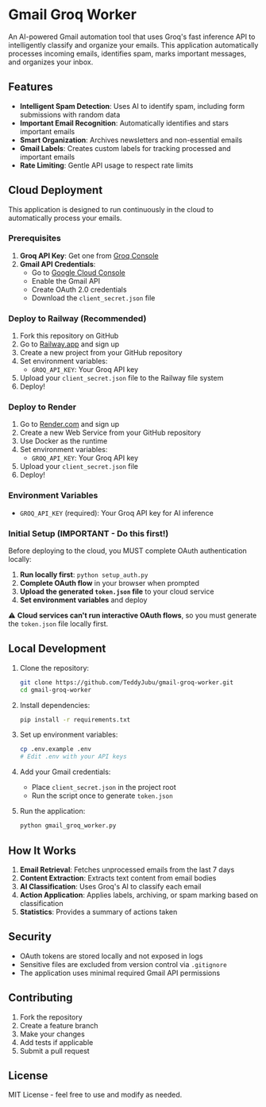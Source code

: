 # Gmail Groq Worker

An AI-powered Gmail automation tool that uses Groq's fast inference API to intelligently classify and organize your emails. This application automatically processes incoming emails, identifies spam, marks important messages, and organizes your inbox.

## Features

- **Intelligent Spam Detection**: Uses AI to identify spam, including form submissions with random data
- **Important Email Recognition**: Automatically identifies and stars important emails
- **Smart Organization**: Archives newsletters and non-essential emails
- **Gmail Labels**: Creates custom labels for tracking processed and important emails
- **Rate Limiting**: Gentle API usage to respect rate limits

## Cloud Deployment

This application is designed to run continuously in the cloud to automatically process your emails.

### Prerequisites

1. **Groq API Key**: Get one from [Groq Console](https://console.groq.com/keys)
2. **Gmail API Credentials**: 
   - Go to [Google Cloud Console](https://console.cloud.google.com/)
   - Enable the Gmail API
   - Create OAuth 2.0 credentials
   - Download the `client_secret.json` file

### Deploy to Railway (Recommended)

1. Fork this repository on GitHub
2. Go to [Railway.app](https://railway.app) and sign up
3. Create a new project from your GitHub repository
4. Set environment variables:
   - `GROQ_API_KEY`: Your Groq API key
5. Upload your `client_secret.json` file to the Railway file system
6. Deploy!

### Deploy to Render

1. Go to [Render.com](https://render.com) and sign up
2. Create a new Web Service from your GitHub repository
3. Use Docker as the runtime
4. Set environment variables:
   - `GROQ_API_KEY`: Your Groq API key
5. Upload your `client_secret.json` file
6. Deploy!

### Environment Variables

- `GROQ_API_KEY` (required): Your Groq API key for AI inference

### Initial Setup (IMPORTANT - Do this first!)

Before deploying to the cloud, you MUST complete OAuth authentication locally:

1. **Run locally first**: `python setup_auth.py`
2. **Complete OAuth flow** in your browser when prompted
3. **Upload the generated `token.json` file** to your cloud service
4. **Set environment variables** and deploy

⚠️ **Cloud services can't run interactive OAuth flows**, so you must generate the `token.json` file locally first.

## Local Development

1. Clone the repository:
   ```bash
   git clone https://github.com/TeddyJubu/gmail-groq-worker.git
   cd gmail-groq-worker
   ```

2. Install dependencies:
   ```bash
   pip install -r requirements.txt
   ```

3. Set up environment variables:
   ```bash
   cp .env.example .env
   # Edit .env with your API keys
   ```

4. Add your Gmail credentials:
   - Place `client_secret.json` in the project root
   - Run the script once to generate `token.json`

5. Run the application:
   ```bash
   python gmail_groq_worker.py
   ```

## How It Works

1. **Email Retrieval**: Fetches unprocessed emails from the last 7 days
2. **Content Extraction**: Extracts text content from email bodies
3. **AI Classification**: Uses Groq's AI to classify each email
4. **Action Application**: Applies labels, archiving, or spam marking based on classification
5. **Statistics**: Provides a summary of actions taken

## Security

- OAuth tokens are stored locally and not exposed in logs
- Sensitive files are excluded from version control via `.gitignore`
- The application uses minimal required Gmail API permissions

## Contributing

1. Fork the repository
2. Create a feature branch
3. Make your changes
4. Add tests if applicable
5. Submit a pull request

## License

MIT License - feel free to use and modify as needed.

